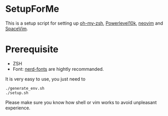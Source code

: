 # SetupForMe

This is a setup script for setting up [oh-my-zsh](https://github.com/ohmyzsh/ohmyzsh), [Powerlevel10k](https://github.com/romkatv/powerlevel10k), [neovim](https://github.com/neovim/neovim) and [SpaceVim](https://github.com/SpaceVim/SpaceVim).

# Prerequisite
* ZSH
* Font: [nerd-fonts](https://github.com/ryanoasis/nerd-fonts) are hightly recommanded.

It is very easy to use, you just need to
```
./generate_env.sh
./setup.sh
```

Please make sure you know how shell or vim works to avoid unpleasant experience.
